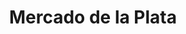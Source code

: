 ---
title: "Mercado de la Plata"
url: /benidorm/mercado-de-la-plata-avinguda-de-martinez-alejos/
shop: joyería
---